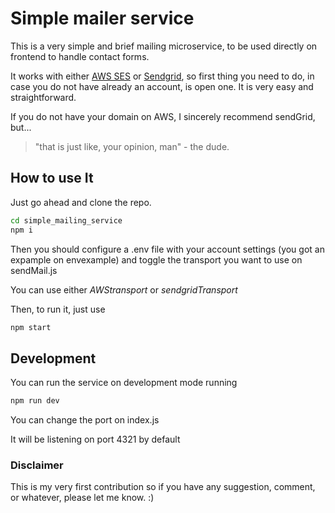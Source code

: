 # Simple mailer service

This is a very simple and brief mailing microservice, to be used directly on frontend to handle contact forms.

It works with either [AWS SES](https://aws.amazon.com/ses/?nc1=h_ls) or [Sendgrid](https://sendgrid.com/), so first thing you need to do, in case you do not have already an account, is open one. It is very easy and straightforward.

If you do not have your domain on AWS, I sincerely recommend sendGrid, but... 
> "that is just like, your opinion, man" - the dude.

## How to use It

Just go ahead and clone the repo.

```sh
cd simple_mailing_service
npm i
```
Then you should configure a .env file with your account settings (you got an expample on envexample) and toggle the transport you want to use on sendMail.js

You can use either *AWStransport* or *sendgridTransport*

Then, to run it, just use 

```sh
npm start
```

## Development

You can run the service on development mode running

```sh
npm run dev
```

You can change the port on index.js

It will be listening on port 4321 by default

### Disclaimer

This is my very first contribution so if you have any suggestion, comment, or whatever, please let me know. :)
